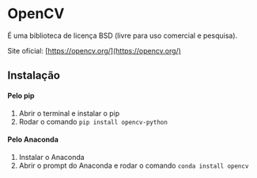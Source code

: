 # OpenCV

É uma biblioteca de licença BSD (livre para uso comercial e pesquisa).  

Site oficial: [https://opencv.org/](https://opencv.org/)  

## Instalação

#### Pelo pip

1. Abrir o terminal e instalar o pip
1. Rodar o comando ```pip install opencv-python```

#### Pelo Anaconda

1. Instalar o Anaconda
1. Abrir o prompt do Anaconda e rodar o comando ```conda install opencv```


